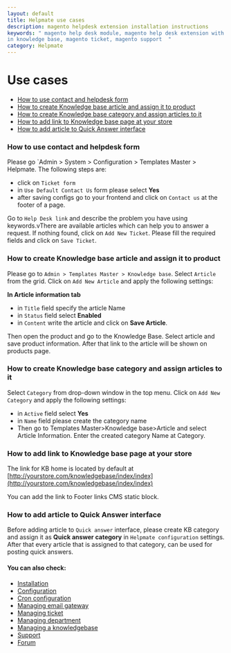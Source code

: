 ```yaml
---
layout: default
title: Helpmate use cases
description: magento helpdesk extension installation instructions
keywords: " magento help desk module, magento help desk extension with built
in knowledge base, magento ticket, magento support  "
category: Helpmate
---
```


# Use cases

- [How to use contact and helpdesk form](how-to-use-contact-and-helpdesk-form/)
- [How to create Knowledge base article and assign it to product](how-to-create-knowledge-base-article-and-assign-it-to-product/)
- [How to create Knowledge base category and assign articles to it](how-to-create-knowledge-base-category-and-assign-articles-to-it/)
- [How to add link to Knowledge base page at your store](How-to-add-link-to-knowledge-base-page-at-your-store/)
- [How to add article to Quick Answer interface](how-to-add-article-to-quick-answer-interface/)

### How to use contact and helpdesk form

Please go `Admin > System > Configuration > Templates Master > Helpmate. The following steps are:

* click on `Ticket form`
* in `Use Default Contact Us` form please select **Yes**
* after saving configs go to your frontend and click on `Contact us` at the footer of a page.

Go to `Help Desk link` and describe the problem you have using keywords.vThere are available articles which can help you to answer a request. If nothing found, click on `Add New Ticket`. Please fill the required fields and click on `Save Ticket`.

### How to create Knowledge base article and assign it to product

Please go to `Admin > Templates Master > Knowledge base`. Select `Article` from the grid. Click on `Add New Article` and apply the following settings:

**In Article information tab**

* in `Title` field specify the article Name
* in `Status` field select **Enabled**
* in `Content` write the article and click on **Save Article**.

Then open the product and go to the Knowledge Base. Select article and save product information. After that link to the  article will be shown on products page.

### How to create Knowledge base category and assign articles to it

Select `Category` from drop-down window in the top menu. Click on `Add New Category` and apply the following settings:

* in `Active` field select **Yes**
* in `Name` field please create the category name
* Then go to Templates Master>Knowledge base>Article and select Article Information. Enter the created category Name at Category.  

### How to add link to Knowledge base page at your store

The link for KB home is located by default at [http://yourstore.com/knowledgebase/index/index](http://yourstore.com/knowledgebase/index/index)

You can add the link to Footer links CMS static block.

### How to add article to Quick Answer interface

Before adding article to `Quick answer` interface, please create KB category and assign it as **Quick answer category** in `Helpmate configuration` settings. After that every article that is assigned to that category, can be used for posting quick answers.

#### You can also check:

*   [Installation](../installation/)
*   [Configuration](../configuration/)
*   [Cron configuration](../cron-configuration/)
*   [Managing email gateway](../managing-email-gateway/)
*   [Managing ticket](../managing-ticket/)
*   [Managing department](../managing-department/)
*   [Managing a knowledgebase](../managing-a-knowledgebase/)
*   [Support](https://swissuplabs.com/contacts/)
*   [Forum](https://swissuplabs.com/magento-forum/)

